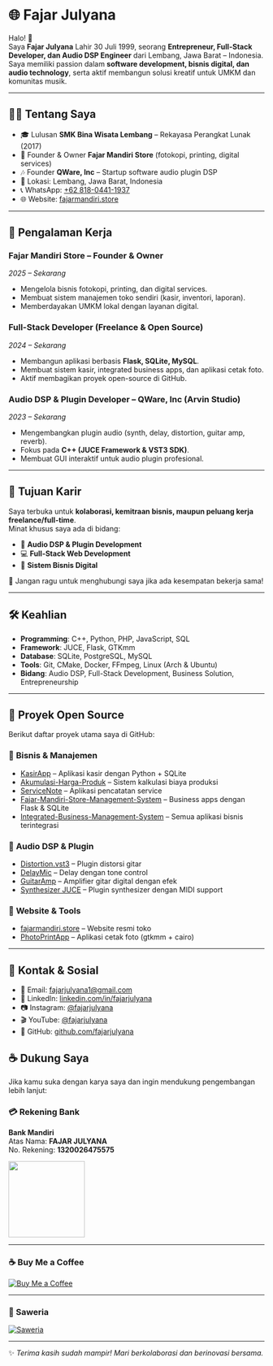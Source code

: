 # 🌐 Fajar Julyana

Halo! 👋  
Saya **Fajar Julyana** Lahir 30 Juli 1999, seorang **Entrepreneur, Full-Stack Developer, dan Audio DSP Engineer** dari Lembang, Jawa Barat – Indonesia.  
Saya memiliki passion dalam **software development, bisnis digital, dan audio technology**, serta aktif membangun solusi kreatif untuk UMKM dan komunitas musik.

---

## 👨‍💼 Tentang Saya
- 🎓 Lulusan **SMK Bina Wisata Lembang** – Rekayasa Perangkat Lunak (2017)  
- 🏢 Founder & Owner **Fajar Mandiri Store** (fotokopi, printing, digital services)  
- 🎶 Founder **QWare, Inc** – Startup software audio plugin DSP  
- 📍 Lokasi: Lembang, Jawa Barat, Indonesia  
- 📞 WhatsApp: [+62 818-0441-1937](https://wa.me/6281804411937)  
- 🌐 Website: [fajarmandiri.store](https://fajarmandiri.store)  

---

## 💼 Pengalaman Kerja
### **Fajar Mandiri Store** – Founder & Owner  
*2025 – Sekarang*  
- Mengelola bisnis fotokopi, printing, dan digital services.  
- Membuat sistem manajemen toko sendiri (kasir, inventori, laporan).  
- Memberdayakan UMKM lokal dengan layanan digital.  

### **Full-Stack Developer (Freelance & Open Source)**  
*2024 – Sekarang*  
- Membangun aplikasi berbasis **Flask, SQLite, MySQL**.  
- Membuat sistem kasir, integrated business apps, dan aplikasi cetak foto.  
- Aktif membagikan proyek open-source di GitHub.  

### **Audio DSP & Plugin Developer – QWare, Inc (Arvin Studio)**  
*2023 – Sekarang*  
- Mengembangkan plugin audio (synth, delay, distortion, guitar amp, reverb).  
- Fokus pada **C++ (JUCE Framework & VST3 SDK)**.  
- Membuat GUI interaktif untuk audio plugin profesional.  

---

## 📌 Tujuan Karir
Saya terbuka untuk **kolaborasi, kemitraan bisnis, maupun peluang kerja freelance/full-time**.  
Minat khusus saya ada di bidang:  
- 🎵 **Audio DSP & Plugin Development**  
- 💻 **Full-Stack Web Development**  
- 🏪 **Sistem Bisnis Digital**  

📩 Jangan ragu untuk menghubungi saya jika ada kesempatan bekerja sama!  

---

## 🛠️ Keahlian
- **Programming**: C++, Python, PHP, JavaScript, SQL  
- **Framework**: JUCE, Flask, GTKmm  
- **Database**: SQLite, PostgreSQL, MySQL  
- **Tools**: Git, CMake, Docker, FFmpeg, Linux (Arch & Ubuntu)  
- **Bidang**: Audio DSP, Full-Stack Development, Business Solution, Entrepreneurship  

---

## 🚀 Proyek Open Source
Berikut daftar proyek utama saya di GitHub:

### 🔹 **Bisnis & Manajemen**
- [KasirApp](https://github.com/fajarjulyana/KasirApp) – Aplikasi kasir dengan Python + SQLite  
- [Akumulasi-Harga-Produk](https://github.com/fajarjulyana/Akumulasi-Harga-Produk) – Sistem kalkulasi biaya produksi  
- [ServiceNote](https://github.com/fajarjulyana/ServiceNote) – Aplikasi pencatatan service  
- [Fajar-Mandiri-Store-Management-System](https://github.com/fajarjulyana/Fajar-Mandiri-Store-Management-System) – Business apps dengan Flask & SQLite  
- [Integrated-Business-Management-System](https://github.com/fajarjulyana/Integrated-Business-Management-System) – Semua aplikasi bisnis terintegrasi  

### 🔹 **Audio DSP & Plugin**
- [Distortion.vst3](https://github.com/fajarjulyana/Distortion.vst3) – Plugin distorsi gitar  
- [DelayMic](https://github.com/fajarjulyana/DelayMic) – Delay dengan tone control  
- [GuitarAmp](https://github.com/fajarjulyana/GuitarAmp) – Amplifier gitar digital dengan efek  
- [Synthesizer JUCE](https://github.com/fajarjulyana/Synthesizer-JUCE) – Plugin synthesizer dengan MIDI support  

### 🔹 **Website & Tools**
- [fajarmandiri.store](https://github.com/fajarjulyana/fajarmandiri.store) – Website resmi toko  
- [PhotoPrintApp](https://github.com/fajarjulyana/PhotoPrintApp) – Aplikasi cetak foto (gtkmm + cairo)  

---

## 🤝 Kontak & Sosial
- 📧 Email: fajarjulyana1@gmail.com  
- 💼 LinkedIn: [linkedin.com/in/fajarjulyana](https://linkedin.com/in/fajarjulyana)  
- 📷 Instagram: [@fajarjulyana](https://instagram.com/fajarjulyana)  
- 🎬 YouTube: [@fajarjulyana](https://youtube.com/@fajarjulyana)  
- 🐙 GitHub: [github.com/fajarjulyana](https://github.com/fajarjulyana)  

## ☕ Dukung Saya

Jika kamu suka dengan karya saya dan ingin mendukung pengembangan lebih lanjut:  

### 💳 Rekening Bank
**Bank Mandiri**  
Atas Nama: **FAJAR JULYANA**  
No. Rekening: **1320026475575**  

<img src="https://upload.wikimedia.org/wikipedia/commons/thumb/a/ad/Bank_Mandiri_logo_2016.svg/640px-Bank_Mandiri_logo_2016.svg.png" width="150"/>

---

### ☕ Buy Me a Coffee
[![Buy Me a Coffee](https://cdn.buymeacoffee.com/buttons/v2/default-yellow.png)](https://buymeacoffee.com/fajarjulya1)

---
### 🎁 Saweria
[![Saweria](https://encrypted-tbn0.gstatic.com/images?q=tbn:ANd9GcRSgKi7Mc1FoMIv29bNffen93Td9Cvw7pPqOA&s)](https://saweria.co/fajarjulyana)

---
✨ *Terima kasih sudah mampir! Mari berkolaborasi dan berinovasi bersama.*
